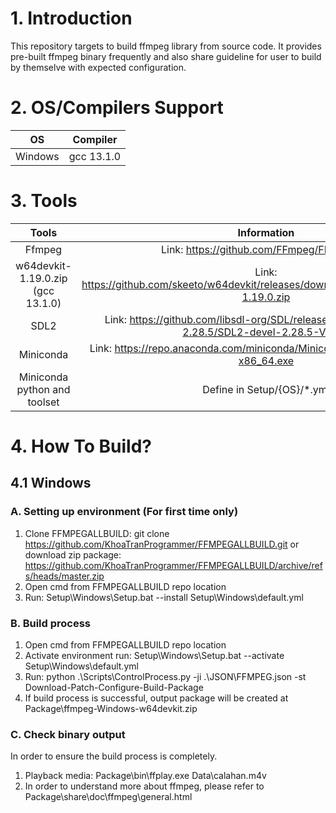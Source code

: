 # 1. Introduction
This repository targets to build ffmpeg library from source code. It provides pre-built ffmpeg binary frequently and also share guideline for user to build by themselve with expected configuration.

# 2. OS/Compilers Support
| OS | Compiler |
| :---:   | :---: |
| Windows | gcc 13.1.0   |

# 3. Tools
| Tools | Information |
| :---: | :---------: |
| Ffmpeg | Link: https://github.com/FFmpeg/FFmpeg.git |
| w64devkit-1.19.0.zip (gcc 13.1.0) | Link: https://github.com/skeeto/w64devkit/releases/download/v1.19.0/w64devkit-1.19.0.zip |
| SDL2 | Link: https://github.com/libsdl-org/SDL/releases/download/release-2.28.5/SDL2-devel-2.28.5-VC.zip |
| Miniconda | Link: https://repo.anaconda.com/miniconda/Miniconda3-latest-Windows-x86_64.exe |
| Miniconda python and toolset | Define in Setup/{OS}/*.yml |

# 4. How To Build?
## 4.1 Windows
### A. Setting up environment (For first time only)
1. Clone FFMPEGALLBUILD: git clone https://github.com/KhoaTranProgrammer/FFMPEGALLBUILD.git or download zip package: https://github.com/KhoaTranProgrammer/FFMPEGALLBUILD/archive/refs/heads/master.zip
2. Open cmd from FFMPEGALLBUILD repo location
3. Run: Setup\Windows\Setup.bat --install Setup\Windows\default.yml
### B. Build process
1. Open cmd from FFMPEGALLBUILD repo location
2. Activate environment run: Setup\Windows\Setup.bat --activate Setup\Windows\default.yml
3. Run: python .\Scripts\ControlProcess.py -ji .\JSON\FFMPEG.json -st Download-Patch-Configure-Build-Package
4. If build process is successful, output package will be created at Package\ffmpeg-Windows-w64devkit.zip
### C. Check binary output
In order to ensure the build process is completely.
1. Playback media: Package\bin\ffplay.exe Data\calahan.m4v
2. In order to understand more about ffmpeg, please refer to Package\share\doc\ffmpeg\general.html
